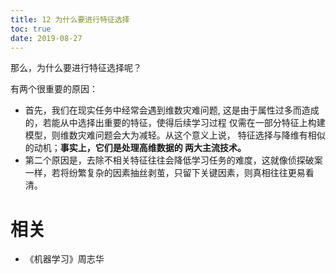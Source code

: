 ```yaml
---
title: 12 为什么要进行特征选择
toc: true
date: 2019-08-27
---
```


那么，为什么要进行特征选择呢？


有两个很重要的原因：

- 首先，我们在现实任务中经常会遇到维数灾难问题, 这是由于属性过多而造成的，若能从中选择出重要的特征，使得后续学习过程 仅需在一部分特征上构建模型，则维数灾难问题会大为减轻。从这个意义上说， 特征选择与降维有相似的动机；**事实上，它们是处理高维数据的 两大主流技术。**
- 第二个原因是，去除不相关特征往往会降低学习任务的难度，这就像侦探破案一样，若将纷繁复杂的因素抽丝剥茧，只留下关键因素，则真相往往更易看清。







# 相关

- 《机器学习》周志华
